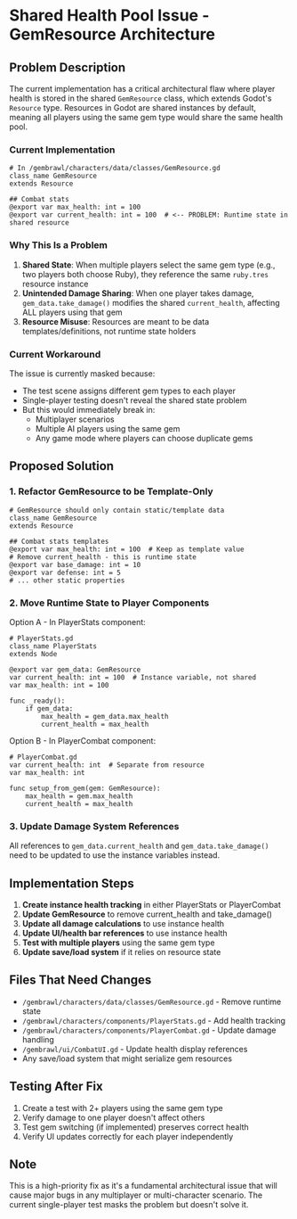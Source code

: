 # Shared Health Pool Issue - GemResource Architecture

## Problem Description

The current implementation has a critical architectural flaw where player health is stored in the shared `GemResource` class, which extends Godot's `Resource` type. Resources in Godot are shared instances by default, meaning all players using the same gem type would share the same health pool.

### Current Implementation

```gdscript
# In /gembrawl/characters/data/classes/GemResource.gd
class_name GemResource
extends Resource

## Combat stats
@export var max_health: int = 100
@export var current_health: int = 100  # <-- PROBLEM: Runtime state in shared resource
```

### Why This Is a Problem

1. **Shared State**: When multiple players select the same gem type (e.g., two players both choose Ruby), they reference the same `ruby.tres` resource instance
2. **Unintended Damage Sharing**: When one player takes damage, `gem_data.take_damage()` modifies the shared `current_health`, affecting ALL players using that gem
3. **Resource Misuse**: Resources are meant to be data templates/definitions, not runtime state holders

### Current Workaround

The issue is currently masked because:
- The test scene assigns different gem types to each player
- Single-player testing doesn't reveal the shared state problem
- But this would immediately break in:
  - Multiplayer scenarios
  - Multiple AI players using the same gem
  - Any game mode where players can choose duplicate gems

## Proposed Solution

### 1. Refactor GemResource to be Template-Only

```gdscript
# GemResource should only contain static/template data
class_name GemResource
extends Resource

## Combat stats templates
@export var max_health: int = 100  # Keep as template value
# Remove current_health - this is runtime state
@export var base_damage: int = 10
@export var defense: int = 5
# ... other static properties
```

### 2. Move Runtime State to Player Components

Option A - In PlayerStats component:
```gdscript
# PlayerStats.gd
class_name PlayerStats
extends Node

@export var gem_data: GemResource
var current_health: int = 100  # Instance variable, not shared
var max_health: int = 100

func _ready():
    if gem_data:
        max_health = gem_data.max_health
        current_health = max_health
```

Option B - In PlayerCombat component:
```gdscript
# PlayerCombat.gd
var current_health: int  # Separate from resource
var max_health: int

func setup_from_gem(gem: GemResource):
    max_health = gem.max_health
    current_health = max_health
```

### 3. Update Damage System References

All references to `gem_data.current_health` and `gem_data.take_damage()` need to be updated to use the instance variables instead.

## Implementation Steps

1. **Create instance health tracking** in either PlayerStats or PlayerCombat
2. **Update GemResource** to remove current_health and take_damage()
3. **Update all damage calculations** to use instance health
4. **Update UI/health bar references** to use instance health
5. **Test with multiple players** using the same gem type
6. **Update save/load system** if it relies on resource state

## Files That Need Changes

- `/gembrawl/characters/data/classes/GemResource.gd` - Remove runtime state
- `/gembrawl/characters/components/PlayerStats.gd` - Add health tracking
- `/gembrawl/characters/components/PlayerCombat.gd` - Update damage handling
- `/gembrawl/ui/CombatUI.gd` - Update health display references
- Any save/load system that might serialize gem resources

## Testing After Fix

1. Create a test with 2+ players using the same gem type
2. Verify damage to one player doesn't affect others
3. Test gem switching (if implemented) preserves correct health
4. Verify UI updates correctly for each player independently

## Note

This is a high-priority fix as it's a fundamental architectural issue that will cause major bugs in any multiplayer or multi-character scenario. The current single-player test masks the problem but doesn't solve it.